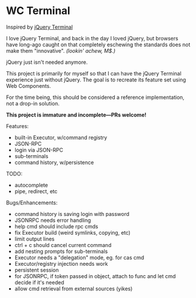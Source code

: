 WC Terminal
===========

Inspired by [jQuery Terminal](https://terminal.jcubic.pl/)

I love jQuery Terminal, and back in the day I loved jQuery, but browsers have long-ago caught on that completely
eschewing the standards does not make them "innovative". _(lookin' achew, M$.)_

jQuery just isn't needed anymore.

This project is primarily for myself so that I can have the jQuery Terminal experience just without jQuery.  The goal is
to recreate its feature set using Web Components.

For the time being, this should be considered a reference implementation, not a drop-in solution.

**This project is immature and incomplete—PRs welcome!**

Features:
 - built-in Executor, w/command registry
 - JSON-RPC
 - login via JSON-RPC
 - sub-terminals
 - command history, w/persistence

TODO:
 - autocomplete
 - pipe, redirect, etc

Bugs/Enhancements:
 - command history is saving login with password
 - JSONRPC needs error handling
 - help cmd should include rpc cmds
 - fix Executor build (weird symlinks, copying, etc)
 - limit output lines
 - ctrl + c should cancel current command
 - add nesting prompts for sub-terminals
 - Executor needs a "delegation" mode, eg. for cas cmd
 - Executor/registry injection needs work
 - persistent session
 - for JSONRPC, if token passed in object, attach to func and let cmd decide if it's needed
 - allow cmd retrieval from external sources (yikes)
